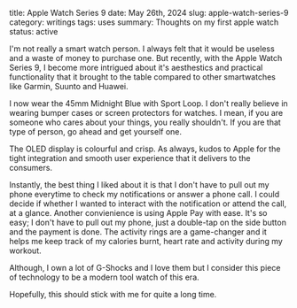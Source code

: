title: Apple Watch Series 9
date: May 26th, 2024
slug: apple-watch-series-9
category: writings
tags: uses
summary: Thoughts on my first apple watch
status: active

<!-- Place image here -->

I'm not really a smart watch person. I always felt that it would be useless and a waste of money to purchase one. But recently, with the Apple Watch Series 9, I become more intrigued about it's aesthestics and practical functionality that it brought to the table compared to other smartwatches like Garmin, Suunto and Huawei.

I now wear the 45mm Midnight Blue with Sport Loop. I don't really believe in wearing bumper cases or screen protectors for watches. I mean, if you are someone who cares about your things, you really shouldn't. If you are that type of person, go ahead and get yourself one.

The OLED display is colourful and crisp. As always, kudos to Apple for the tight integration and smooth user experience that it delivers to the consumers.

Instantly, the best thing I liked about it is that I don't have to pull out my phone everytime to check my notifications or answer a phone call. I could decide if whether I wanted to interact with the notification or attend the call, at a glance. Another convienience is using Apple Pay with ease. It's so easy; I don't have to pull out my phone, just a double-tap on the side button and the payment is done. The activity rings are a game-changer and it helps me keep track of my calories burnt, heart rate and activity during my workout.

<!-- Place image here -->

Although, I own a lot of G-Shocks and I love them but I consider this piece of technology to be a modern tool watch of this era.

Hopefully, this should stick with me for quite a long time.